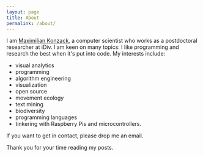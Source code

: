 ```yaml
---
layout: page
title: About
permalink: /about/
---
```

<script src="{{site.baseurl}}/assets/js/foobar_test.js"></script>
I am [Maximilian Konzack](https://komax.github.io/), a computer scientist who works as a postdoctoral researcher at iDiv. I am keen on many topics: I like programming and  research the best when it's put into code. My interests include:
 * visual analytics
 * programming
 * algorithm engineering
 * visualization
 * open source
 * movement ecology
 * text mining
 * biodiversity
 * programming languages
 * tinkering with Raspberry Pis and microcontrollers.
  
If you want to get in contact, please drop me an email.

Thank you for your time reading my posts.
